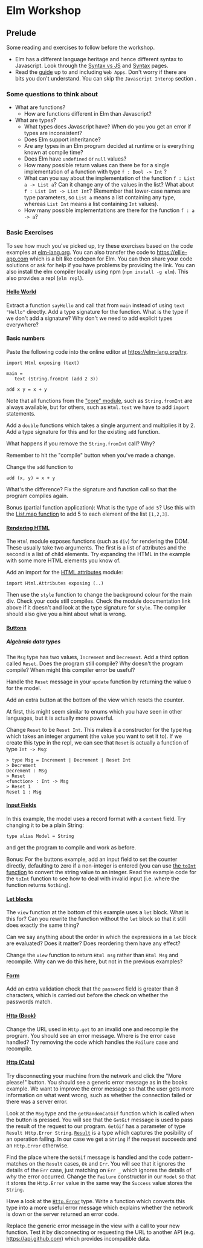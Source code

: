 # Elm Workshop

## Prelude

Some reading and exercises to follow before the workshop.

* Elm has a different language heritage and hence different syntax to Javascript. Look through the
[Syntax vs JS](https://elm-lang.org/docs/from-javascript) and [Syntax](https://elm-lang.org/docs/syntax) pages.
* Read the [guide](https://guide.elm-lang.org/) up to and including `Web Apps`. Don't worry if there are bits you don't understand. You can skip the `Javascript Interop` section .

### Some questions to think about

* What are functions?
  - How are functions different in Elm than Javascript?
* What are types?
  - What types does Javascript have? When do you you get an error if types are inconsistent?
  - Does Elm support inheritance?
  - Are any types in an Elm program decided at runtime or is everything known at compile time?
  - Does Elm have `undefined` or `null` values?
  - How many possible return values can there be for a single implementation of a function with type `f : Bool -> Int` ?
  - What can you say about the implementation of the function `f : List a -> List a`? Can it change any of the values in the list? What about `f : List Int -> List Int`? (Remember that lower-case names are type parameters, so `List a` means a list containing any type, whereas `List Int` means a list containing `Int` values).
  - How many possible implementations are there for the function `f : a -> a`?


### Basic Exercises

To see how much you've picked up, try these exercises based on the code examples at [elm-lang.org](https://elm-lang.org/examples). You can also transfer the code to https://ellie-app.com which is a bit like codepen for Elm. You can then share your code solutions or ask for help if you have problems by providing the link. You can also install the elm compiler locally using npm (`npm install -g elm`). This also provides a repl (`elm repl`).

#### [Hello World](https://elm-lang.org/examples/hello)

Extract a function `sayHello` and call that from `main` instead of using `text "Hello"` directly.
Add a type signature for the function. What is the type if we don't add a signature? Why don't we need to add explicit types everywhere?


#### Basic numbers

Paste the following code into the online editor at https://elm-lang.org/try.

```
import Html exposing (text)

main =
   text (String.fromInt (add 2 3))

add x y = x + y
```

Note that all functions from the ["core" module](https://package.elm-lang.org/packages/elm/core/latest/), such as `String.fromInt` are always available, but for others, such as `Html.text` we have to add `import` statements.

Add a `double` functions which takes a single argument and multiplies it by 2. Add a type signature for this and for the existing `add` function.

What happens if you remove the `String.fromInt` call? Why?

Remember to hit the "compile" button when you've made a change.

Change the `add` function to

```
add (x, y) = x + y
```

What's the difference? Fix the signature and function call so that the program compiles again.

Bonus (partial function application): What is the type of `add 5`? Use this with the [List.map function](https://package.elm-lang.org/packages/elm-lang/core/latest/List#map) to add 5 to each element of the list `[1,2,3]`.


#### [Rendering HTML](https://elm-lang.org/examples/groceries)

The `Html` module exposes functions (such as `div`) for rendering the DOM. These usually take two arguments. The first is a list of attributes and the second is a list of child elements. Try expanding the HTML in the example with some more HTML elements you know of.

Add an import for the [HTML attributes](https://package.elm-lang.org/packages/elm/html/latest/Html-Attributes) module:

```
import Html.Attributes exposing (..)
```

Then use the `style` function to change the background colour for the main div. Check your code still compiles. Check the module documentation link above if it doesn't and look at the type signature for `style`. The compiler should also give you a hint about what is wrong.

#### [Buttons](https://elm-lang.org/examples/buttons)

##### Algebraic data types

The `Msg` type has two values, `Increment` and `Decrement`. Add a third option called `Reset`. Does the program still compile? Why doesn't the program compile? When might this compiler error be useful?

Handle the `Reset` message in your `update` function by returning the value `0` for the model.

Add an extra button at the bottom of the view which resets the counter.

At first, this might seem similar to enums which you have seen in other languages, but it is actually more powerful.

Change `Reset` to be `Reset Int`. This makes it a constructor for the type `Msg` which takes an integer argument (the value you want to set it to). If we create this type in the repl, we can see that `Reset` is actually a function of type `Int -> Msg`:

```
> type Msg = Increment | Decrement | Reset Int
> Decrement
Decrement : Msg
> Reset
<function> : Int -> Msg
> Reset 1
Reset 1 : Msg
```

#### [Input Fields](https://elm-lang.org/examples/text-fields)

In this example, the model uses a record format with a `content` field. Try changing it to be a plain String:

```
type alias Model = String
```

and get the program to compile and work as before.

Bonus: For the buttons example, add an input field to set the counter directly, defaulting to zero if a non-integer is entered (you can use [the `toInt` function](https://package.elm-lang.org/packages/elm/core/latest/String#toInt) to convert the string value to an integer. Read the example code for the `toInt` function to see how to deal with invalid input (i.e. where the function returns `Nothing`).


#### [Let blocks](https://elm-lang.org/examples/time)

The `view` function at the bottom of this example uses a `let` block. What is this for? Can you rewrite the function without the `let` block so that it still does exactly the same thing?

Can we say anything about the order in which the expressions in a `let` block are evaluated? Does it matter? Does reordering them have any effect?

Change the `view` function to return `Html msg` rather than `Html Msg` and recompile. Why can we do this here, but not in the previous examples?

#### [Form](https://elm-lang.org/examples/forms)

Add an extra validation check that the `password` field is greater than 8 characters, which is carried out before the check on whether the passwords match.

#### [Http (Book)](https://elm-lang.org/examples/book)

Change the URL used in `Http.get` to an invalid one and recompile the program. You should see an error message. Where is the error case handled? Try removing the code which handles the `Failure` case and recompile.

#### [Http (Cats)](https://elm-lang.org/examples/cat-gifs)

Try disconnecting your machine from the network and click the "More please!" button. You should see a generic error message as in the books example. We want to improve the error message so that the user gets more information on what went wrong, such as whether the connection failed or there was a server error.

Look at the `Msg` type and the `getRandomCatGif` function which is called when the button is pressed. You will see that the `GetGif` message is used to pass the result of the request to our program. `GetGif` has a parameter of type `Result Http.Error String`. [`Result`](https://package.elm-lang.org/packages/elm-lang/core/latest/Result#Result) is a type which captures the posibility of an operation failing. In our case we get a `String` if the request succeeds and an `Http.Error` otherwise.

Find the place where the `GetGif` message is handled and the code pattern-matches on the `Result` cases, `Ok` and `Err`. You will see that it ignores the details of the `Err` case, just matching on `Err _` which ignores the details of _why_ the error occurred. Change the `Failure` constructor in our `Model` so that it stores the `Http.Error` value in the same way the `Success` value stores the `String`.

Have a look at the [`Http.Error`](https://package.elm-lang.org/packages/elm-lang/http/latest/Http#Error) type. Write a function which converts this type into a more useful error message which explains whether the network is down or the server returned an error code.

Replace the generic error message in the view with a call to your new function. Test it by disconnecting or requesting the URL to another API (e.g. https://api.github.com) which provides incompatible data.

